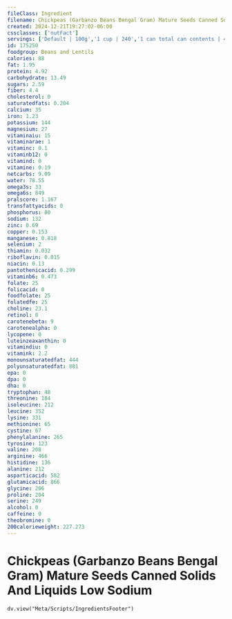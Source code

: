 ```yaml
---
fileClass: Ingredient
filename: Chickpeas (Garbanzo Beans Bengal Gram) Mature Seeds Canned Solids And Liquids Low Sodium
created: 2024-12-21T19:27:02-06:00
cssclasses: ['nutFact']
servings: ['Default | 100g','1 cup | 240','1 can total can contents | 448']
id: 175250
foodgroup: Beans and Lentils
calories: 88
fat: 1.95
protein: 4.92
carbohydrate: 13.49
sugars: 2.59
fiber: 4.4
cholesterol: 0
saturatedfats: 0.204
calcium: 35
iron: 1.23
potassium: 144
magnesium: 27
vitaminaiu: 15
vitaminarae: 1
vitaminc: 0.1
vitaminb12: 0
vitamind: 0
vitamine: 0.19
netcarbs: 9.09
water: 78.55
omega3s: 33
omega6s: 849
pralscore: 1.167
transfattyacids: 0
phosphorus: 80
sodium: 132
zinc: 0.69
copper: 0.153
manganese: 0.818
selenium: 2
thiamin: 0.032
riboflavin: 0.015
niacin: 0.13
pantothenicacid: 0.299
vitaminb6: 0.473
folate: 25
folicacid: 0
foodfolate: 25
folatedfe: 25
choline: 23.1
retinol: 0
carotenebeta: 9
carotenealpha: 0
lycopene: 0
luteinzeaxanthin: 0
vitamindiu: 0
vitamink: 2.2
monounsaturatedfat: 444
polyunsaturatedfat: 881
epa: 0
dpa: 0
dha: 0
tryptophan: 48
threonine: 184
isoleucine: 212
leucine: 352
lysine: 331
methionine: 65
cystine: 67
phenylalanine: 265
tyrosine: 123
valine: 208
arginine: 466
histidine: 136
alanine: 212
asparticacid: 582
glutamicacid: 866
glycine: 206
proline: 204
serine: 249
alcohol: 0
caffeine: 0
theobromine: 0
200calorieweight: 227.273
---
```


# Chickpeas (Garbanzo Beans Bengal Gram) Mature Seeds Canned Solids And Liquids Low Sodium

```dataviewjs
dv.view("Meta/Scripts/IngredientsFooter")
```